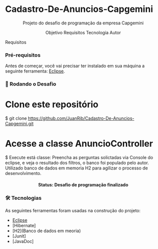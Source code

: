 # Cadastro-De-Anuncios-Capgemini  
<p align="center">Projeto do desafio de programação da empresa Capgemini</p>

<p align ="center">
<a>Objetivo</a>
<a>Requisitos</a>
<a>Tecnologia</a>
<a>Autor</a>
</p>

<a>Requisitos</a>
### Pré-requisitos

Antes de começar, você vai precisar ter instalado em sua máquina a seguinte ferramenta:
[Eclipse](https://www.eclipse.org/). 

### 🎲 Rodando o Desafio

# Clone este repositório
$ git clone <https://github.com/JuanRib/Cadastro-De-Anuncios-Capgemini.git>

# Acesse a classe AnuncioController
$ Execute está classe:
<a>Preencha as perguntas solictadas via Console do eclipse, e veja o resultado dos filtros,
o banco foi populado pelo autor.
</a>
<a>
Utilizado banco de dados em memoria H2 para agilizar o processo de desenvolvimento.
</a>



<h4 align="center"> 
	Status: Desafio de programação finalizado
</h4>

### 🛠 Tecnologias

As seguintes ferramentas foram usadas na construção do projeto:

- [Eclipse](https://www.eclipse.org/)
- [Hibernate]
- [H2](Banco de dados em meoria)
- [Junit]
- [JavaDoc]

